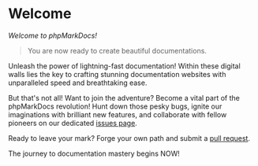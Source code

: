 # Welcome

*Welcome to phpMarkDocs!*

> You are now ready to create beautiful documentations.

Unleash the power of lightning-fast documentation! Within these digital walls lies the key to crafting stunning documentation websites with unparalleled speed and breathtaking ease.

But that's not all! Want to join the adventure? Become a vital part of the phpMarkDocs revolution! Hunt down those pesky bugs, ignite our imaginations with brilliant new features, and collaborate with fellow pioneers on our dedicated [issues page](https://github.com/esyede/phpmarkdocs/issues).

Ready to leave your mark? Forge your own path and submit a [pull request](https://github.com/esyede/phpmarkdocs/pulls).


The journey to documentation mastery begins NOW!
